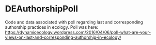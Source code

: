 # DEAuthorshipPoll
Code and data associated with poll regarding last and corresponding authorship practices in ecology.
Poll was here: https://dynamicecology.wordpress.com/2016/04/06/poll-what-are-your-views-on-last-and-corresponding-authorship-in-ecology/
